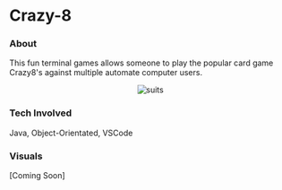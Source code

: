 # Crazy-8

### About

This fun terminal games allows someone to play the popular card game Crazy8's against multiple automate computer users. 

<p align="center">
  <img src="https://external-content.duckduckgo.com/iu/?u=https%3A%2F%2Ftse4.mm.bing.net%2Fth%3Fid%3DOIP.4WEc81iM8QAFd4GB37-E3AHaCJ%26pid%3DApi&f=1" alt="suits" />
</p>

### Tech Involved
Java, Object-Orientated, VSCode

### Visuals

[Coming Soon]


